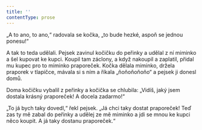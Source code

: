 ```yaml
---
title: ''
contentType: prose
---
```


„A to ano, to ano,“ radovala se kočka, „to bude hezké, aspoň se jednou ponesu!“

A tak to teda udělali. Pejsek zavinul kočičku do peřinky a udělal z ní miminko a šel kupovat ke kupci. Koupil tam záclony, a když nakoupil a zaplatil, přidal mu kupec pro to miminko praporeček. Kočka dělala miminko, držela praporek v tlapičce, mávala si s ním a říkala „ňoňoňoňoňo“ a pejsek ji donesl domů.

Doma kočičku vybalil z peřinky a kočička se chlubila: „Vidíš, jaký jsem dostala krásný praporeček! A docela zadarmo!“

„To já bych taky dovedl,“ řekl pejsek. „Já chci taky dostat praporeček! Teď zas ty mě zabal do peřinky a udělej ze mě miminko a jdi se mnou ke kupci něco koupit. A já taky dostanu praporeček.“
